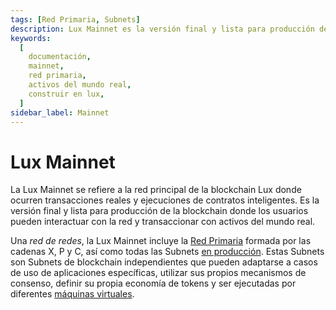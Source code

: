 ```yaml
---
tags: [Red Primaria, Subnets]
description: Lux Mainnet es la versión final y lista para producción de la blockchain donde los usuarios pueden interactuar con la red y realizar transacciones con activos del mundo real.
keywords:
  [
    documentación,
    mainnet,
    red primaria,
    activos del mundo real,
    construir en lux,
  ]
sidebar_label: Mainnet
---
```


# Lux Mainnet

La Lux Mainnet se refiere a la red principal de la blockchain Lux donde ocurren transacciones reales
y ejecuciones de contratos inteligentes. Es la versión final y lista para producción de la
blockchain donde los usuarios pueden interactuar con la red y transaccionar con activos del mundo real.

Una _red de redes_, la Lux Mainnet incluye la
[Red Primaria](/learn/lux/lux-platform.md)
formada por las cadenas X, P y C, así como todas las Subnets
[en producción](/learn/lux/subnets-overview.md). Estas Subnets son Subnets de blockchain independientes
que pueden adaptarse a casos de uso de aplicaciones específicas, utilizar sus propios mecanismos de consenso, definir
su propia economía de tokens y ser ejecutadas por diferentes [máquinas virtuales](/learn/lux/virtual-machines.md).
